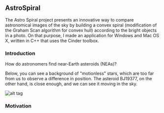## AstroSpiral

The Astro Spiral project presents an innovative way to compare astronomical images of the sky by building a convex spiral (modification of the Graham Scan algorithm for convex hull) according to the bright objects in a photo. On that purpose, I made an application for Windows and Mac OS X, written in C++ that uses the Cinder toolbox.

### Introduction

How do astronomers find near-Earth asteroids (NEAs)? 

Below, you can see a background of "motionless" stars, which are too far from us to observe a difference in position. The asteroid BJ19377, on the other hand, is close enough, and we can see it moving in the sky.

![alt tag](http://iasc.hsutx.edu/images/astro.gif)

### Motivation



